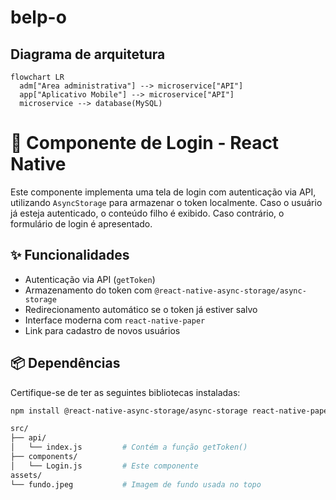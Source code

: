 # belp-o

## Diagrama de arquitetura

````mermaid
flowchart LR
  adm["Area administrativa"] --> microservice["API"]
  app["Aplicativo Mobile"] --> microservice["API"]
  microservice --> database(MySQL)
````


# 📱 Componente de Login - React Native

Este componente implementa uma tela de login com autenticação via API, utilizando `AsyncStorage` para armazenar o token localmente. Caso o usuário já esteja autenticado, o conteúdo filho é exibido. Caso contrário, o formulário de login é apresentado.

## ✨ Funcionalidades

- Autenticação via API (`getToken`)
- Armazenamento do token com `@react-native-async-storage/async-storage`
- Redirecionamento automático se o token já estiver salvo
- Interface moderna com `react-native-paper`
- Link para cadastro de novos usuários

## 📦 Dependências

Certifique-se de ter as seguintes bibliotecas instaladas:

```bash
npm install @react-native-async-storage/async-storage react-native-paper react-router-native

src/
├── api/
│   └── index.js         # Contém a função getToken()
├── components/
│   └── Login.js         # Este componente
assets/
└── fundo.jpeg           # Imagem de fundo usada no topo



